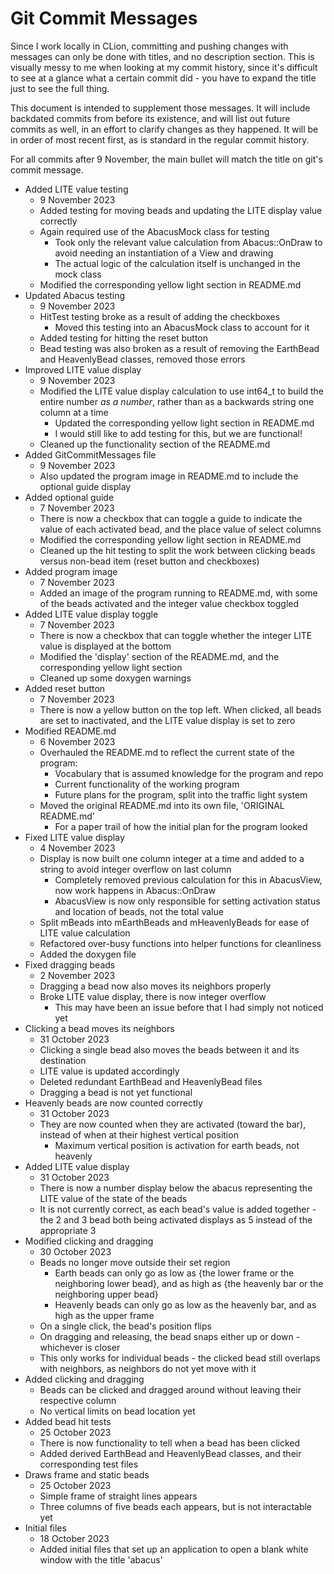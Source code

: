 # Git Commit Messages

Since I work locally in CLion, committing and pushing changes with messages can only be done with titles, and no description section.
This is visually messy to me when looking at my commit history, since it's difficult to see at a glance what a certain commit did - you have to expand the title just to see the full thing.

This document is intended to supplement those messages. It will include backdated commits from before its existence, and will list out future commits as well, in an effort to clarify changes as they happened.
It will be in order of most recent first, as is standard in the regular commit history.

For all commits after 9 November, the main bullet will match the title on git's commit message.


- Added LITE value testing
  - 9 November 2023
  - Added testing for moving beads and updating the LITE display value correctly
  - Again required use of the AbacusMock class for testing
    - Took only the relevant value calculation from Abacus::OnDraw to avoid needing an instantiation of a View and drawing
    - The actual logic of the calculation itself is unchanged in the mock class
  - Modified the corresponding yellow light section in README.md
- Updated Abacus testing
  - 9 November 2023
  - HitTest testing broke as a result of adding the checkboxes
    - Moved this testing into an AbacusMock class to account for it
  - Added testing for hitting the reset button
  - Bead testing was also broken as a result of removing the EarthBead and HeavenlyBead classes, removed those errors
- Improved LITE value display
  - 9 November 2023
  - Modified the LITE value display calculation to use int64_t to build the entire number *as a number*, rather than as a backwards string one column at a time
    - Updated the corresponding yellow light section in README.md
    - I would still like to add testing for this, but we are functional!
  - Cleaned up the functionality section of the README.md
- Added GitCommitMessages file
  - 9 November 2023
  - Also updated the program image in README.md to include the optional guide display
- Added optional guide
  - 7 November 2023
  - There is now a checkbox that can toggle a guide to indicate the value of each activated bead, and the place value of select columns
  - Modified the corresponding yellow light section in README.md
  - Cleaned up the hit testing to split the work between clicking beads versus non-bead item (reset button and checkboxes)
- Added program image
  - 7 November 2023
  - Added an image of the program running to README.md, with some of the beads activated and the integer value checkbox toggled
- Added LITE value display toggle
  - 7 November 2023
  - There is now a checkbox that can toggle whether the integer LITE value is displayed at the bottom
  - Modified the 'display' section of the README.md, and the corresponding yellow light section
  - Cleaned up some doxygen warnings
- Added reset button
  - 7 November 2023
  - There is now a yellow button on the top left. When clicked, all beads are set to inactivated, and the LITE value display is set to zero
- Modified README.md
  - 6 November 2023
  - Overhauled the README.md to reflect the current state of the program:
    - Vocabulary that is assumed knowledge for the program and repo
    - Current functionality of the working program
    - Future plans for the program, split into the traffic light system
  - Moved the original README.md into its own file, 'ORIGINAL README.md'
    - For a paper trail of how the initial plan for the program looked
- Fixed LITE value display
  - 4 November 2023
  - Display is now built one column integer at a time and added to a string to avoid integer overflow on last column
    - Completely removed previous calculation for this in AbacusView, now work happens in Abacus::OnDraw
    - AbacusView is now only responsible for setting activation status and location of beads, not the total value
  - Split mBeads into mEarthBeads and mHeavenlyBeads for ease of LITE value calculation
  - Refactored over-busy functions into helper functions for cleanliness
  - Added the doxygen file
- Fixed dragging beads
  - 2 November 2023
  - Dragging a bead now also moves its neighbors properly
  - Broke LITE value display, there is now integer overflow
    - This may have been an issue before that I had simply not noticed yet
- Clicking a bead moves its neighbors
  - 31 October 2023
  - Clicking a single bead also moves the beads between it and its destination
  - LITE value is updated accordingly
  - Deleted redundant EarthBead and HeavenlyBead files
  - Dragging a bead is not yet functional
- Heavenly beads are now counted correctly
  - 31 October 2023
  - They are now counted when they are activated (toward the bar), instead of when at their highest vertical position
    - Maximum vertical position is activation for earth beads, not heavenly
- Added LITE value display
  - 31 October 2023
  - There is now a number display below the abacus representing the LITE value of the state of the beads
  - It is not currently correct, as each bead's value is added together - the 2 and 3 bead both being activated displays as 5 instead of the appropriate 3
- Modified clicking and dragging
  - 30 October 2023
  - Beads no longer move outside their set region
    - Earth beads can only go as low as {the lower frame or the neighboring lower bead}, and as high as {the heavenly bar or the neighboring upper bead}
    - Heavenly beads can only go as low as the heavenly bar, and as high as the upper frame
  - On a single click, the bead's position flips
  - On dragging and releasing, the bead snaps either up or down - whichever is closer
  - This only works for individual beads - the clicked bead still overlaps with neighbors, as neighbors do not yet move with it
- Added clicking and dragging
  - Beads can be clicked and dragged around without leaving their respective column
  - No vertical limits on bead location yet
- Added bead hit tests
  - 25 October 2023
  - There is now functionality to tell when a bead has been clicked
  - Added derived EarthBead and HeavenlyBead classes, and their corresponding test files
- Draws frame and static beads
  - 25 October 2023
  - Simple frame of straight lines appears
  - Three columns of five beads each appears, but is not interactable yet
- Initial files
  - 18 October 2023
  - Added initial files that set up an application to open a blank white window with the title 'abacus'
